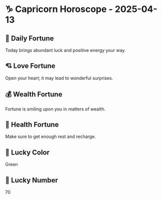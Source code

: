# ♑ Capricorn Horoscope - 2025-04-13

## 🎯 Daily Fortune

Today brings abundant luck and positive energy your way.

## 💘 Love Fortune

Open your heart; it may lead to wonderful surprises.

## 💰 Wealth Fortune

Fortune is smiling upon you in matters of wealth.

## 🌱 Health Fortune

Make sure to get enough rest and recharge.

## 🎨 Lucky Color

Green

## 🔢 Lucky Number

70
